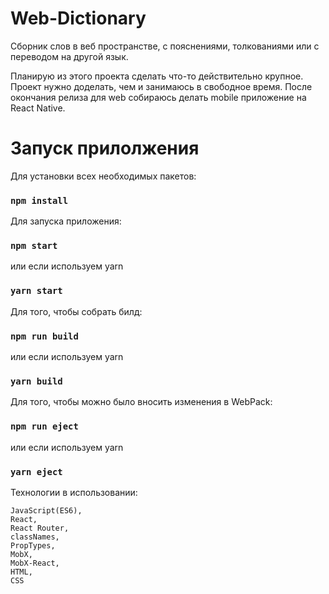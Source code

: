 # Web-Dictionary
Сборник слов в веб пространстве, с пояснениями, толкованиями или с переводом на другой язык.
 
Планирую из этого проекта сделать что-то действительно крупное.
Проект нужно доделать, чем и занимаюсь в свободное время. После окончания релиза для web собираюсь делать mobile приложение на React Native.
 
# Запуск прилолжения
 
Для установки всех необходимых пакетов:
### `npm install`
 
Для запуска приложения:
### `npm start`
или если используем yarn
### `yarn start`

Для того, чтобы собрать билд:
### `npm run build`
или если используем yarn
### `yarn build`

Для того, чтобы можно было вносить изменения в WebPack:
### `npm run eject`
или если используем yarn
### `yarn eject`


Технологии в использовании: 
```
JavaScript(ES6),
React,
React Router,
classNames,
PropTypes,
MobX,
MobX-React,
HTML, 
CSS
```
